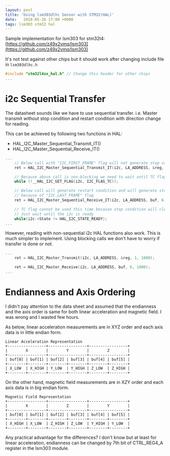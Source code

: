 ```yaml
---
layout: post
title: 'Using lsm303dlhc Sensor with STM32(HAL)'
date:   2018-05-26 17:00 +0900
tags: lsm303 stm32 hal
---
```


Sample implementation for lsm303 for stm32l4: [https://github.com/z49x2vmq/lsm303](https://github.com/z49x2vmq/lsm303)

It's not test against other chips but it should work after changing include file in ```lsm303dlhc.h```
```c
#include "stm32l4xx_hal.h" // Change this header for other chips
...
```

# i2c Sequential Transfer
The datasheet sounds like we have to use sequential transfer. i.e. Master transmit without stop condition and restart condition with direction change for reading.

This can be achieved by following two functions in HAL:
* HAL_I2C_Master_Sequential_Transmit_IT()
* HAL_I2C_Master_Sequential_Receive_IT()

```c
...
    // Below call with "I2C_FIRST_FRAME" flag will not generate stop condition when the transfer is done
    ret = HAL_I2C_Master_Sequential_Transmit_IT(i2c, LA_ADDRESS, &reg, 1, I2C_FIRST_FRAME);

    // Because above call is non-blocking we need to wait until TC flag is set.
    while (!__HAL_I2C_GET_FLAG(i2c, I2C_FLAG_TC));

    // Below call will generate restart condition and will generate stop condition 
    // because of "I2C_LAST_FRAME" flag
    ret = HAL_I2C_Master_Sequential_Receive_IT(i2c, LA_ADDRESS, buf, 6, I2C_LAST_FRAME);

    // TC flag cannot be used this time because stop condition will clear the TC flag
    // Just wait until the i2c is ready
    while(i2c->State != HAL_I2C_STATE_READY);
...
```

However, reading with non-sequential i2c HAL functions also work. This is much simpler to implement. Using blocking calls we don't have to worry if transfer is done or not. 
```c
...
    ret = HAL_I2C_Master_Transmit(i2c, LA_ADDRESS, &reg, 1, 1000);

    ret = HAL_I2C_Master_Receive(i2c, LA_ADDRESS, buf, 6, 1000);
...
```

# Endianness and Axis Ordering
I didn't pay attention to the data sheet and assumed that the endianness and the axis order is same for both linear acceleration and magnetic field. I was wrong and I wasted few hours.

As below, linear acceleration measurements are in XYZ order and each axis data is in little endian form.
```
Linear Acceleration Representation
+-----------------+-----------------+-----------------+
|        X        |        Y        |        Z        |
+-----------------+-----------------+-----------------+
| buf[0] | buf[1] | buf[2] | buf[3] | buf[4] | buf[5] |
+--------+--------+--------+--------+--------+--------+
| X_LOW  | X_HIGH | Y_LOW  | Y_HIGH | Z_LOW  | Z_HIGH |
+--------+--------+--------+--------+--------+--------+
```

On the other hand, magnetic field measurements are in XZY order and each axis data is in big endian form.

```
Magnetic Field Representation
+-----------------+-----------------+-----------------+
|        X        |        Z        |        Y        |
+-----------------+-----------------+-----------------+
| buf[0] | buf[1] | buf[2] | buf[3] | buf[4] | buf[5] |
+--------+--------+--------+--------+--------+--------+
| X_HIGH | X_LOW  | Z_HIGH | Z_LOW  | Y_HIGH | Y_LOW  |
+--------+--------+--------+--------+--------+--------+
```

Any practical advantage for the differences? I don't know but at least for linear acceleration, endianness can be changed by 7th bit of CTRL_REG4_A register in the lsm303 module.

